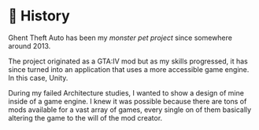 # 📜 History

Ghent Theft Auto has been my _monster pet project_ since somewhere around 2013.

The project originated as a GTA:IV mod but as my skills progressed, it has since turned into an application that uses a more accessible game engine. In this case, Unity.

During my failed Architecture studies, I wanted to show a design of mine inside of a game engine. I knew it was possible because there are tons of mods available for a vast array of games, every single on of them basically altering the game to the will of the mod creator.
